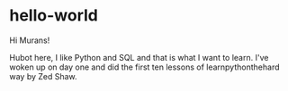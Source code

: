 # hello-world
Hi Murans!

Hubot here, I like Python and SQL and that is what I want to learn.
I've woken up on day one and did the first ten lessons of learnpythonthehard way by Zed Shaw.
